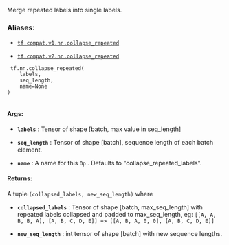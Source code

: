 Merge repeated labels into single labels.



### Aliases:

- [ `tf.compat.v1.nn.collapse_repeated` ](/api_docs/python/tf/nn/collapse_repeated)

- [ `tf.compat.v2.nn.collapse_repeated` ](/api_docs/python/tf/nn/collapse_repeated)



```
 tf.nn.collapse_repeated(
    labels,
    seq_length,
    name=None
)
 
```



#### Args:

- **`labels`** : Tensor of shape [batch, max value in seq_length]

- **`seq_length`** : Tensor of shape [batch], sequence length of each batch element.

- **`name`** : A name for this  `Op` . Defaults to "collapse_repeated_labels".



#### Returns:
A tuple  `(collapsed_labels, new_seq_length)`  where


- **`collapsed_labels`** : Tensor of shape [batch, max_seq_length] with repeated
labels collapsed and padded to max_seq_length, eg:
 `[[A, A, B, B, A], [A, B, C, D, E]] => [[A, B, A, 0, 0], [A, B, C, D, E]]` 



- **`new_seq_length`** : int tensor of shape [batch] with new sequence lengths.



